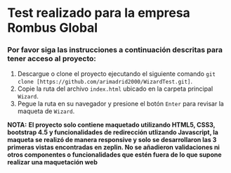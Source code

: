 # Test realizado para la empresa Rombus Global

### Por favor siga las instrucciones a continuación descritas para tener acceso al proyecto:

1. Descargue o clone el proyecto ejecutando el siguiente comando `git clone [https://github.com/arimadrid2000/WizardTest.git]`.
2. Copie la ruta del archivo `index.html` ubicado en la carpeta principal `Wizard`.
3. Pegue la ruta en su navegador y presione el botón `Enter` para revisar la maqueta de `Wizard`.

**NOTA:** __El proyecto solo contiene maquetado utilizando HTML5, CSS3, bootstrap 4.5 y funcionalidades de redirección utlizando Javascript, la maqueta se realizó de manera responsive y solo se desarrollaron las 3 primeras vistas encontradas en zeplin. No se añadieron validaciones ni otros componentes o funcionalidades que estén fuera de lo que supone realizar una maquetación web__

